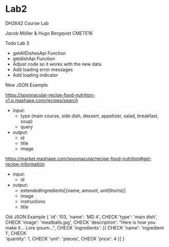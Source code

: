 # Lab2
DH2642  Course Lab

Jacob Möller & Hugo Bergqvist 
CMETE16



Todo Lab 3

- getAllDishesApi Function
- getdishApi Function
- Adjust code so it works with the new data
- Add loading error messages
- Add loading indicator


New JSON Example

https://spoonacular-recipe-food-nutrition-v1.p.mashape.com/recipes/search
- input: 
    * type (main course, side dish, dessert, appetizer, salad, breakfast, soup)
    * query
- output:
    * id
    * title
    * image


https://market.mashape.com/spoonacular/recipe-food-nutrition#get-recipe-information
- input: 
    * id
- output: 
    * extendedIngredients[{name, amount, unitShorts}]
    * image
    * instructions
    * title


Old JSON Example
{
	'id': 103,
	'name': 'MD 4',                                             CHECK
	'type': 'main dish',                                        CHECK
	'image': 'meatballs.jpg',                                   CHECK
	'description': "Here is how you make it... Lore ipsum...",  CHECK
	'ingredients': [{                                           CHECK
		'name': 'ingredient 1',                                 CHECK        
		'quantity': 1,                                          CHECK
		'unit': 'pieces',                                       CHECK
		'price': 4
	}]
}
